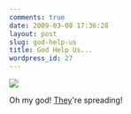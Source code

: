 ```yaml
---
comments: true
date: 2009-03-08 17:36:28
layout: post
slug: god-help-us
title: God Help Us...
wordpress_id: 27
---
```


[![](http://sasheldon.files.wordpress.com/2009/03/0307091838a.jpg?w=300)](http://sasheldon.files.wordpress.com/2009/03/0307091838a.jpg?w=300)


Oh my god! [They](http://en.wikipedia.org/wiki/Furry_fandom)'re spreading!
